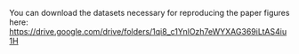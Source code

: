 You can download the datasets necessary for reproducing the paper figures here: https://drive.google.com/drive/folders/1qi8_c1YnlOzh7eWYXAG369iLtAS4iu1H
